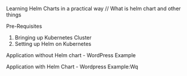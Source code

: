 Learning Helm Charts in a practical way
// What is helm chart and other things

Pre-Requisites
1. Bringing up Kubernetes Cluster
2. Setting up Helm on Kubernetes


Application without Helm chart - WordPress Example



Application with Helm Chart - Wordpress Example:Wq
